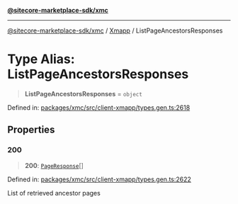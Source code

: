 [**@sitecore-marketplace-sdk/xmc**](../../../../README.md)

***

[@sitecore-marketplace-sdk/xmc](../../../../README.md) / [Xmapp](../README.md) / ListPageAncestorsResponses

# Type Alias: ListPageAncestorsResponses

> **ListPageAncestorsResponses** = `object`

Defined in: [packages/xmc/src/client-xmapp/types.gen.ts:2618](https://github.com/Sitecore/marketplace-sdk/blob/e3ec55ede335ad59ac5875d32f0d68c50e7bc899/packages/xmc/src/client-xmapp/types.gen.ts#L2618)

## Properties

### 200

> **200**: [`PageResponse`](PageResponse.md)[]

Defined in: [packages/xmc/src/client-xmapp/types.gen.ts:2622](https://github.com/Sitecore/marketplace-sdk/blob/e3ec55ede335ad59ac5875d32f0d68c50e7bc899/packages/xmc/src/client-xmapp/types.gen.ts#L2622)

List of retrieved ancestor pages
